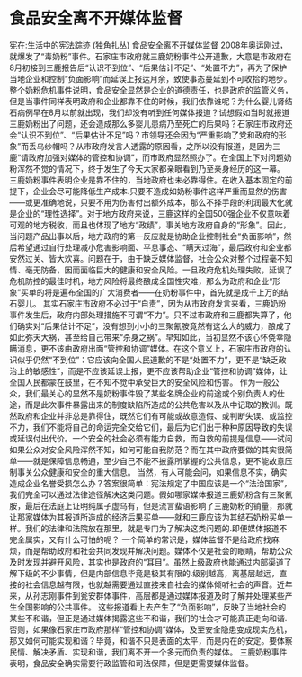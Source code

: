 # 食品安全离不开媒体监督

宪在:生活中的宪法踪迹 (独角扎丛)
食品安全离不开媒体监督
2008年奥运刚过，就爆发了“毒奶粉”事件。石家庄市政府就三鹿奶粉事件公开道歉，大意是市政府在8月初接到三鹿报告后“认识不到位”、“后果估计不足”、“处置不力”，再为了保护当地企业和控制“负面影响”而延误上报达月余，致使事态蔓延到不可收拾的地步。整个奶粉危机事件说明，食品安全显然是企业的道德责任，也是政府的监管义务，但是当事件同样表明政府和企业都靠不住的时候，我们依靠谁呢？为什么婴儿肾结石病例早在8月以前就出现，我们却没有听到任何媒体报道？试想假如当时就报道三鹿奶粉出了问题，还会造成那么多婴儿患病乃至死亡的后果吗？石家庄市政府还会“认识不到位”、“后果估计不足”吗？市领导还会因为“严重影响了党和政府的形象”而丢乌纱帽吗？从市政府发言人透露的原因看，之所以没有报道，是因为三鹿“请政府加强对媒体的管控和协调”，而市政府显然照办了。在全国上下对问题奶粉浑然不觉的情况下，终于发生了今天大家都亲眼看到乃至亲身经历的这一幕。
三鹿奶粉事件表明企业是靠不住的，当地政府也未必靠得住。在收入基本固定的前提下，企业会尽可能降低生产成本.只要不造成如奶粉事件这样严重而显然的伤害——或更准确地说，只要不用为伤害付出额外成本，那么不择手段的利润最大化就是企业的“理性选择”。对于地方政府来说，三鹿这样的全国500强企业不仅意味着可观的地方税收，而且也体现了地方“政绩”，事关地方政府自身的“形象”。因此，当问题产品出事以后，地方政府的第一反应就是协助企业控制社会“负面影响”，然后希望通过自行处理减小危害影响面、平息事态、“瞒天过海”，最后政府和企业都安然过关、皆大欢喜。问题在于，由于缺乏媒体监督，社会公众对整个过程毫不知情、毫无防备，因而面临巨大的健康和安全风险。一旦政府危机处理失败，延误了危机防控的最佳时机，地方风险将最终酿成全国性灾难，那么为政府和企业“形象”买单的将是遍布全国的广大消费者——在奶粉事件中，首先就是成千上万的结石婴儿。
其实石家庄市政府不必过于“自责”，因为从市政府发言来看，三鹿奶粉事件发生后，政府内部处理措施不可谓“不力”。只不过市政府和三鹿都失算了，他们确实对“后果估计不足”，没有想到小小的三聚氰胺竟然有这么大的威力，酿成了如此弥天大祸，甚至给自己带来“杀身之祸”。早知如此，当初显然不该心怀侥幸隐瞒消息，更不该由政府出面“管控和协调”媒体。在这个意义上，石家庄市政府的认识似乎仍然“不到位”：它应该向全国人民道歉的不是“处置不力”，更不是“缺乏政治上的敏感性”，而是不应该延误上报，更不应该帮助企业“管控和协调”媒体，让全国人民都蒙在鼓里，在不知不觉中承受巨大的安全风险和伤害。
作为一般公众，我们最关心的显然不是奶粉事件毁了某些名牌企业的前途或个别负责人的仕途，而是此次事件暴露出来的制度缺陷所造成的公共危害以及从中记取的教训。既然政府和企业并非总是靠得住，既然它们有可能或故意造假、或判断失误、或监控不力，我们不能将自己的命运完全交给它们，最后为它们出于种种原因导致的失误或延误付出代价。一个安全的社会必须有能力自救，而自救的前提是信息——试问如果公众对安全风险浑然不知，如何可能自我防范？而在其中政府要做的其实很简单——就是保障信息畅通，至少自己不能不披露所掌握的公共信息，更不能故意压制事关公众健康和安全的重大信息。
当然，有人可能会问，如果信息不实，确实造成企业名誉受损怎么办？答案很简单：宪法规定了中国应该是一个“法治国家”，我们完全可以通过法律途径解决这类问题。假如哪家媒体报道三鹿奶粉含有三聚氰胺，最后在法庭上证明纯属子虚乌有，但是流言蜚语影响了三鹿奶粉的销量，那就让那家媒体为其报道所造成的经济后果买单——就和三鹿应该为其结石奶粉买单一样。我们的法律和法院放在那里，就是专门为了解决这类问题的.即便媒体报道不完全属实，又有什么可怕的呢？
一个简单的常识是，媒体监督不是给政府找麻烦，而是帮助政府和社会共同发现并解决问题。媒体不仅是社会的眼睛，帮助公众及时发现并避开风险，其实也是政府的“耳目”。虽然上级政府也能通过内部渠道了解下级的不少事情，但是内部信息毕竟是极其有限的.级别越高，离基层越远，直接的社会信息越有限，也就越需要通过直接来自社会的媒体倾听社会的声音。近年来，从孙志刚事件到瓮安群体事件，高层都是通过媒体报道及时了解并处理某些产生全国影响的公共事件。
这些报道看上去产生了“负面影响”，反映了当地社会的某些不和谐，但正是通过媒体揭露这些不和谐，我们的社会才可能真正走向和谐.否则，如果像石家庄市政府那样“管控和协调”媒体，及至安全隐患变成现实危机，那又如何可能实现和谐？毕竟，和谐不只是表面的太平，而是内在的安定。要体察民情、解决矛盾、实现和谐，我们离不开一个多元而负责的媒体。
三鹿奶粉事件表明，食品安全确实需要行政监管和司法保障，但是更需要媒体监督。